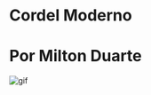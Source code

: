 # Cordel Moderno
# Por Milton Duarte

![gif](https://github.com/ROBERTOCONRADO/SITE/blob/main/imagens/CordelMD.gif)


